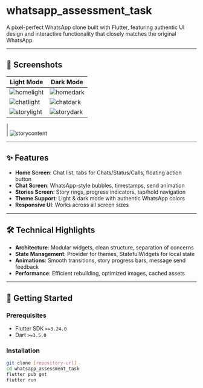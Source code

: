# whatsapp_assessment_task 

A pixel-perfect WhatsApp clone built with Flutter, featuring authentic UI design and interactive functionality that closely matches the original WhatsApp.  

---

## 📱 Screenshots  

| Light Mode | Dark Mode |  
|------------|-----------|  
| ![homelight](https://github.com/user-attachments/assets/7953d384-b67a-47db-8a01-12fc9680ffb0)| ![homedark](https://github.com/user-attachments/assets/cb080f34-ec77-404a-a1bf-51c48195ac0c)|  
| ![chatlight](https://github.com/user-attachments/assets/4efc0543-f336-439a-8a99-8a79c68aeb58)| ![chatdark](https://github.com/user-attachments/assets/824b144b-1071-4eba-aefc-500fe45f0d79)|  
| ![storylight](https://github.com/user-attachments/assets/66c94b1d-0a16-4c3c-895b-e97af8243e80)| ![storydark](https://github.com/user-attachments/assets/7b4675fe-6ffd-42c4-8f2c-8a4724d793e7)
 |  
| ![storycontent](https://github.com/user-attachments/assets/4f6cb262-6fd4-40fa-b61a-754114aa39d1)


---

## ✨ Features  

- **Home Screen**: Chat list, tabs for Chats/Status/Calls, floating action button  
- **Chat Screen**: WhatsApp-style bubbles, timestamps, send animation  
- **Stories Screen**: Story rings, progress indicators, tap/hold navigation  
- **Theme Support**: Light & dark mode with authentic WhatsApp colors  
- **Responsive UI**: Works across all screen sizes  

---

## 🛠 Technical Highlights  

- **Architecture**: Modular widgets, clean structure, separation of concerns  
- **State Management**: Provider for themes, StatefulWidgets for local state  
- **Animations**: Smooth transitions, story progress bars, message send feedback  
- **Performance**: Efficient rebuilding, optimized images, cached assets  

---

## 🚀 Getting Started  

### Prerequisites  
- Flutter SDK `>=3.24.0`  
- Dart `>=3.5.0`  

### Installation  
```bash
git clone [repository-url]
cd whatsapp_assessment_task
flutter pub get
flutter run
